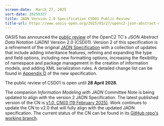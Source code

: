 ```yaml
---
screen-date:  March 27, 2025
sort-date: 20250327
title: JADN Version 2.0 Specification CSD01 Public Review
title-url: https://www.oasis-open.org/2025/03/27/openc2-json-abstract-data-notation-jadn-version-2-0-csd01-available-for-comment/
---
```


OASIS has announced the 
[public review](https://www.oasis-open.org/2025/03/27/openc2-json-abstract-data-notation-jadn-version-2-0-csd01-available-for-comment/)
of the OpenC2 TC's *JSON Abstract Data Notation (JADN)* Version 2.0 (CSD01). Version 2 of
this specification is a refinement of the original
[JADN Specification](https://docs.oasis-open.org/openc2/jadn/v1.0/jadn-v1.0.html) with a collection of updates that include 
adding inheritance features,
refining and expanding the type and field options, including new formatting options,
increasing the flexibility of namespace and package management in the creation of information models, and
adding XML serialization rules. A detailed change list can be found in [Appendix D](https://docs.oasis-open.org/openc2/jadn/v2.0/jadn-v2.0.html#changes-from-v10-to-v20) of the new specification.

The public review of CSD01 is open until **28 April 2028**.

The companion *Information Modeling with JADN* Committee Note is being updated
to align with the version 2 JADN Specification. The latest published version of the CN is
[v1.0, CN03 (19 February 2025)](https://docs.oasis-open.org/openc2/imjadn/v1.0/cn03/imjadn-v1.0-cn03.html).
Work continues to update the CN to v2.0 that will fully align with the updated JADN
specification. The current status of the CN can be found in its [GitHub repo's
working branch](https://github.com/oasis-tcs/openc2-jadn-im/tree/working).